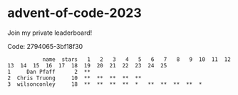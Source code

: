 # advent-of-code-2023

Join my private leaderboard!

Code: 2794065-3bf18f30 

```leaderboard
           name  stars   1   2   3   4   5   6   7   8   9  10  11  12  13  14  15  16  17  18  19  20  21  22  23  24  25
1     Dan Pfaff      2  **                                                                                                
2  Chris Truong     10  **  **  **  **  **                                                                                
3  wilsonconley     18  **  **  **  **  *   **  **  **  **  *                                                             
```

